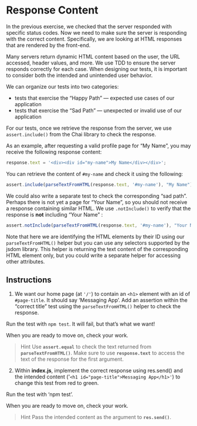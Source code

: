 # Response Content

In the previous exercise, we checked that the server responded with specific status codes. Now we need to make sure the server is responding with the correct content. Specifically, we are looking at HTML responses that are rendered by the front-end.

Many servers return dynamic HTML content based on the user, the URL accessed, header values, and more. We use TDD to ensure the server responds correctly for each case. When designing our tests, it is important to consider both the intended and unintended user behavior.

We can organize our tests into two categories:
- tests that exercise the “Happy Path” — expected use cases of our application
- tests that exercise the “Sad Path” — unexpected or invalid use of our application

For our tests, once we retrieve the response from the server, we use ``assert.include()`` from the Chai library to check the response.

As an example, after requesting a valid profile page for “My Name”, you may receive the following response content:
```javascript
response.text = '<div><div id="my-name">My Name</div></div>';
```

You can retrieve the content of ``#my-name`` and check it using the following:
```javascript
assert.include(parseTextFromHTML(response.text, '#my-name'), "My Name"); //True
```

We could also write a separate test to check the corresponding “sad path”. Perhaps there is not yet a page for “Your Name”, so you should not receive a response containing similar HTML. We use ``.notInclude()`` to verify that the response is **not** including “Your Name” :
```javascript
assert.notInclude(parseTextFromHTML(response.text, '#my-name'), "Your Name"); //True
```

Note that here we are identifying the HTML elements by their ID using our ``parseTextFromHTML()`` helper but you can use any selectors supported by the jsdom library. This helper is returning the text content of the corresponding HTML element only, but you could write a separate helper for accessing other attributes.

## Instructions

1. We want our home page (at ``'/'``) to contain an ``<h1>`` element with an id of ``#page-title``. It should say ‘Messaging App’. Add an assertion within the “correct title” test using the ``parseTextFromHTML()`` helper to check the response.

Run the test with ``npm test``. It will fail, but that’s what we want!

When you are ready to move on, check your work.

> Hint
> Use **``assert.equal``** to check the text returned from **``parseTextFromHTML()``**.
> Make sure to use **``response.text``** to access the text of the response for the first argument.

2. Within **index.js**, implement the correct response using res.send() and the intended content ('``<h1 id="page-title">Messaging App</h1>'``) to change this test from red to green.

Run the test with ‘npm test’.

When you are ready to move on, check your work.

> Hint
> Pass the intended content as the argument to **``res.send()``**.